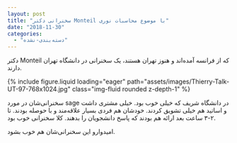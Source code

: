 ```yaml
---
layout: post
title: "سخنرانی دکتر Monteil با موضوع محاسبات نوری"
date: "2018-11-30"
categories: 
  - "دسته‌بندی-نشده"
---
```


دکتر Monteil که از فرانسه آمده‌اند و هنوز تهران هستند، یک سخنرانی در دانشگاه تهران دارند. 

{% include figure.liquid loading="eager" path="assets/images/Thierry-Talk-UT-97-768x1024.jpg" class="img-fluid rounded z-depth-1" %}

سخنرانی‌شان در مورد sage در دانشگاه شریف که خیلی خوب بود. خیلی مشتری داشت و اساتید هم خیلی تشویق کردند. خودشان هم فردی بسیار علاقه‌مند و با حوصله بودند. تا ۲-۳ ساعت بعد ارائه هم بودند که پاسخ دانشجویان را بدهند. کلا سخنرانی خوب بود.

امیدوارو این سخنرانی‌شان هم خوب بشود.
